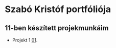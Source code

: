 # Szabó Kristóf portfóliója

## 11-ben készített projekmunkáim

- Projekt 1 [01](https://www.thingiverse.com).


